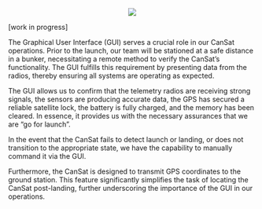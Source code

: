 <div align="center">
  <img src="https://fiona-cai.github.io/Team-Swordfish/cropped_image%20(1).png">

</div>

[work in progress]

The Graphical User Interface (GUI) serves a crucial role in our CanSat operations. Prior to the launch, our team will be stationed at a safe distance in a bunker, necessitating a remote method to verify the CanSat’s functionality. The GUI fulfills this requirement by presenting data from the radios, thereby ensuring all systems are operating as expected.

The GUI allows us to confirm that the telemetry radios are receiving strong signals, the sensors are producing accurate data, the GPS has secured a reliable satellite lock, the battery is fully charged, and the memory has been cleared. In essence, it provides us with the necessary assurances that we are “go for launch”.

In the event that the CanSat fails to detect launch or landing, or does not transition to the appropriate state, we have the capability to manually command it via the GUI.

Furthermore, the CanSat is designed to transmit GPS coordinates to the ground station. This feature significantly simplifies the task of locating the CanSat post-landing, further underscoring the importance of the GUI in our operations.
